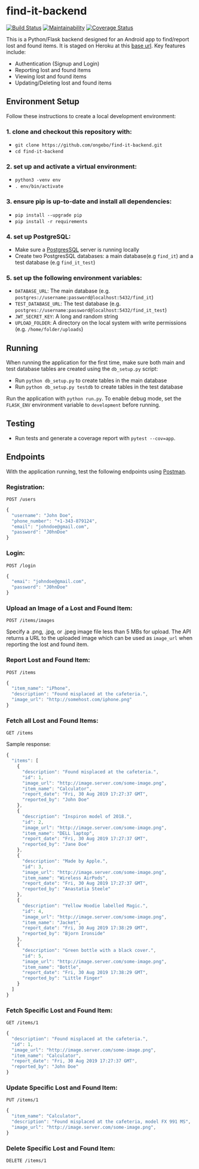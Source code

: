 # find-it-backend
[![Build Status](https://travis-ci.org/ongebo/find-it-backend.svg?branch=master)](https://travis-ci.org/ongebo/find-it-backend)
[![Maintainability](https://api.codeclimate.com/v1/badges/799d0b624fbf6364f8e9/maintainability)](https://codeclimate.com/github/ongebo/find-it-backend/maintainability)
[![Coverage Status](https://coveralls.io/repos/github/ongebo/find-it-backend/badge.svg?branch=master)](https://coveralls.io/github/ongebo/find-it-backend?branch=master)

This is a Python/Flask backend designed for an Android app to find/report lost and found items. It is staged on Heroku at this [base url](https://findit-backend-staging.herokuapp.com). Key features include:
- Authentication (Signup and Login)
- Reporting lost and found items
- Viewing lost and found items
- Updating/Deleting lost and found items

## Environment Setup
Follow these instructions to create a local development environment:
### 1.  clone and checkout this repository with:
- `git clone https://github.com/ongebo/find-it-backend.git`
- `cd find-it-backend`

### 2.  set up and activate a virtual environment:
- `python3 -venv env`
- `. env/bin/activate`

### 3.  ensure pip is up-to-date and install all dependencies:
- `pip install --upgrade pip`
- `pip install -r requirements`

### 4.  set up PostgreSQL:
- Make sure a [PostgresSQL](https://www.postgresql.org/) server is running locally
- Create two PostgresSQL databases: a main database(e.g `find_it`) and a test database (e.g `find_it_test`)

### 5.  set up the following environment variables:
- `DATABASE_URL`: The main database (e.g. `postgres://username:password@localhost:5432/find_it`)
- `TEST_DATABASE_URL`: The test database (e.g. `postgres://username:password@localhost:5432/find_it_test`)
- `JWT_SECRET_KEY`: A long and random string
-  `UPLOAD_FOLDER`: A directory on the local system with write permissions (e.g. `/home/folder/uploads`)

## Running
When running the application for the first time, make sure both main and test database tables are created using the `db_setup.py` script:

- Run `python db_setup.py` to create tables in the main database
- Run `python db_setup.py testdb` to create tables in the test database

Run the application with `python run.py`. To enable debug mode, set the `FLASK_ENV` environment variable to `development` before running.

## Testing
- Run tests and generate a coverage report with `pytest --cov=app`.

## Endpoints
With the application running, test the following endpoints using [Postman](https://www.getpostman.com/).
### Registration:
`POST /users`

```javascript
{
  "username": "John Doe",
  "phone_number": "+1-343-879124",
  "email": "johndoe@gmail.com",
  "password": "J0hnDoe"
}
```

### Login:
`POST /login`

```javascript
{
  "emai": "johndoe@gmail.com",
  "password": "J0hnDoe"
}
```

### Upload an Image of a Lost and Found Item:
`POST /items/images`

Specify a .png, .jpg, or .jpeg image file less than 5 MBs for upload. The API returns a URL to the uploaded image which can be used as `image_url` when reporting the lost and found item.

### Report Lost and Found Item:
`POST /items`

```javascript
{
  "item_name": "iPhone",
  "description": "Found misplaced at the cafeteria.",
  "image_url": "http://somehost.com/iphone.png"
}
```

### Fetch all Lost and Found Items:
`GET /items`

Sample response:
```javascript
{
  "items": [
    {
      "description": "Found misplaced at the cafeteria.",
      "id": 1,
      "image_url": "http://image.server.com/some-image.png",
      "item_name": "Calculator",
      "report_date": "Fri, 30 Aug 2019 17:27:37 GMT",
      "reported_by": "John Doe"
    },
    {
      "description": "Inspiron model of 2018.",
      "id": 2,
      "image_url": "http://image.server.com/some-image.png",
      "item_name": "DELL laptop",
      "report_date": "Fri, 30 Aug 2019 17:27:37 GMT",
      "reported_by": "Jane Doe"
    },
    {
      "description": "Made by Apple.",
      "id": 3,
      "image_url": "http://image.server.com/some-image.png",
      "item_name": "Wireless AirPods",
      "report_date": "Fri, 30 Aug 2019 17:27:37 GMT",
      "reported_by": "Anastatia Steele"
    },
    {
      "description": "Yellow Hoodie labelled Magic.",
      "id": 4,
      "image_url": "http://image.server.com/some-image.png",
      "item_name": "Jacket",
      "report_date": "Fri, 30 Aug 2019 17:38:29 GMT",
      "reported_by": "Bjorn Ironside"
    },
    {
      "description": "Green bottle with a black cover.",
      "id": 5,
      "image_url": "http://image.server.com/some-image.png",
      "item_name": "Bottle",
      "report_date": "Fri, 30 Aug 2019 17:38:29 GMT",
      "reported_by": "Little Finger"
    }
  ]
}
```

### Fetch Specific Lost and Found Item:
`GET /items/1`

```javascript
{
  "description": "Found misplaced at the cafeteria.",
  "id": 1,
  "image_url": "http://image.server.com/some-image.png",
  "item_name": "Calculator",
  "report_date": "Fri, 30 Aug 2019 17:27:37 GMT",
  "reported_by": "John Doe"
}
```

### Update Specific Lost and Found Item:
`PUT /items/1`

```javascript
{
  "item_name": "Calculator",
  "description": "Found misplaced at the cafeteria, model FX 991 MS",
  "image_url": "http://image.server.com/some-image.png",
}
```

### Delete Specific Lost and Found Item:
`DELETE /items/1`
